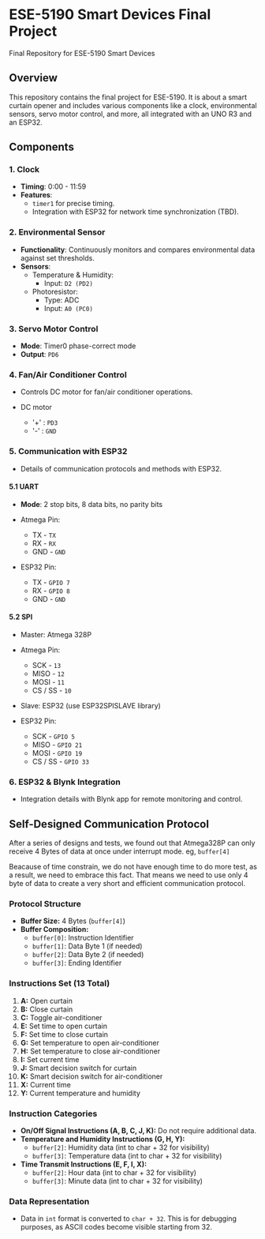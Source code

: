 # ESE-5190 Smart Devices Final Project
Final Repository for ESE-5190 Smart Devices

## Overview
This repository contains the final project for ESE-5190. It is about a smart curtain opener and includes various components like a clock, environmental sensors, servo motor control, and more, all integrated with an UNO R3 and an ESP32.

## Components

### 1. Clock
- **Timing**: 0:00 - 11:59
- **Features**:
  - `timer1` for precise timing.
  - Integration with ESP32 for network time synchronization (TBD).

### 2. Environmental Sensor
- **Functionality**: Continuously monitors and compares environmental data against set thresholds.
- **Sensors**:
  - Temperature & Humidity:
    - Input: `D2 (PD2)`
  - Photoresistor:
    - Type: ADC
    - Input: `A0 (PC0)`

### 3. Servo Motor Control
- **Mode**: Timer0 phase-correct mode
- **Output**: `PD6`

### 4. Fan/Air Conditioner Control
- Controls DC motor for fan/air conditioner operations.

- DC motor
  - '+' : `PD3`
  - '-' : `GND`

### 5. Communication with ESP32
- Details of communication protocols and methods with ESP32.

#### 5.1 UART
- **Mode**: 2 stop bits, 8 data bits, no parity bits
- Atmega Pin:
  - TX - `TX`
  - RX - `RX`
  - GND - `GND`

- ESP32 Pin:  
  - TX - `GPIO 7`
  - RX - `GPIO 8`
  - GND - `GND`
  
#### 5.2 SPI
- Master: Atmega 328P

- Atmega Pin:
  - SCK - `13`
  - MISO - `12`
  - MOSI - `11`
  - CS / SS - `10`

- Slave: ESP32 (use ESP32SPISLAVE library)

- ESP32 Pin:
  - SCK - `GPIO 5`
  - MISO - `GPIO 21`
  - MOSI - `GPIO 19`
  - CS / SS - `GPIO 33`

### 6. ESP32 & Blynk Integration
- Integration details with Blynk app for remote monitoring and control.

## Self-Designed Communication Protocol
After a series of designs and tests, we found out that Atmega328P can only receive 4 Bytes of data at once under interrupt mode. eg, `buffer[4]`

Beacause of time constrain, we do not have enough time to do more test, as a result, we need to embrace this fact. That means we need to use only 4 byte of data to create a very short and efficient communication protocol.

### Protocol Structure
- **Buffer Size:** 4 Bytes (`buffer[4]`)
- **Buffer Composition:**
  - `buffer[0]`: Instruction Identifier
  - `buffer[1]`: Data Byte 1 (if needed)
  - `buffer[2]`: Data Byte 2 (if needed)
  - `buffer[3]`: Ending Identifier

### Instructions Set (13 Total)
1. **A:** Open curtain
2. **B:** Close curtain
3. **C:** Toggle air-conditioner
4. **E:** Set time to open curtain
5. **F:** Set time to close curtain
6. **G:** Set temperature to open air-conditioner
7. **H:** Set temperature to close air-conditioner
8. **I:** Set current time
9. **J:** Smart decision switch for curtain
10. **K:** Smart decision switch for air-conditioner
11. **X:** Current time
12. **Y:** Current temperature and humidity

### Instruction Categories
- **On/Off Signal Instructions (A, B, C, J, K):** Do not require additional data.
- **Temperature and Humidity Instructions (G, H, Y):**
  - `buffer[2]`: Humidity data (int to char + 32 for visibility)
  - `buffer[3]`: Temperature data (int to char + 32 for visibility)
- **Time Transmit Instructions (E, F, I, X):**
  - `buffer[2]`: Hour data (int to char + 32 for visibility)
  - `buffer[3]`: Minute data (int to char + 32 for visibility)

### Data Representation
- Data in `int` format is converted to `char + 32`. This is for debugging purposes, as ASCII codes become visible starting from 32.




